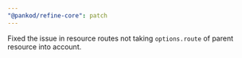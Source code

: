 ```yaml
---
"@pankod/refine-core": patch
---
```


Fixed the issue in resource routes not taking `options.route` of parent resource into account.
